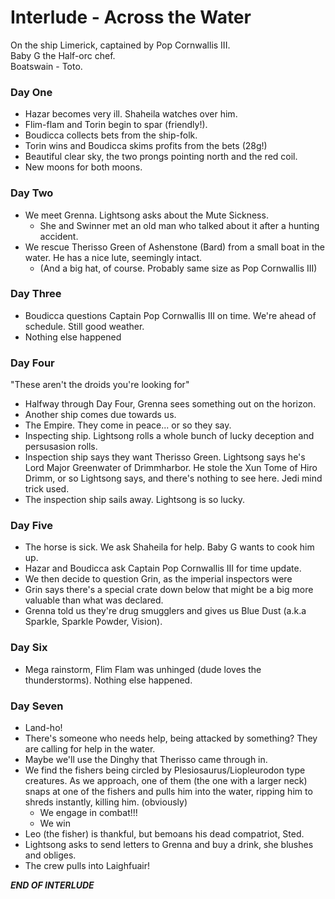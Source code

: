 # Interlude - Across the Water

On the ship Limerick, captained by Pop Cornwallis III.  
Baby G the Half-orc chef.  
Boatswain - Toto.  

### Day One
- Hazar becomes very ill. Shaheila watches over him. 
- Flim-flam and Torin begin to spar (friendly!).
- Boudicca collects bets from the ship-folk.
- Torin wins and Boudicca skims profits from the bets (28g!)
- Beautiful clear sky, the two prongs pointing north and the red coil. 
- New moons for both moons.

### Day Two
- We meet Grenna. Lightsong asks about the Mute Sickness. 
    - She and Swinner met an old man who talked about it after a hunting accident. 
- We rescue Therisso Green of Ashenstone (Bard) from a small boat in the water. He has a nice lute, seemingly intact.
    - (And a big hat, of course. Probably same size as Pop Cornwallis III)

### Day Three
- Boudicca questions Captain Pop Cornwallis III on time. We're ahead of schedule. Still good weather.
- Nothing else happened

### Day Four
"These aren't the droids you're looking for"

- Halfway through Day Four, Grenna sees something out on the horizon.
- Another ship comes due towards us. 
- The Empire. They come in peace... or so they say. 
- Inspecting ship. Lightsong rolls a whole bunch of lucky deception and persusasion rolls.
- Inspection ship says they want Therisso Green. Lightsong says he's Lord Major Greenwater of Drimmharbor. He stole the Xun Tome of Hiro Drimm, or so Lightsong says, and there's nothing to see here. Jedi mind trick used.
- The inspection ship sails away. Lightsong is so lucky.

### Day Five  
- The horse is sick. We ask Shaheila for help. Baby G wants to cook him up.
- Hazar and Boudicca ask Captain Pop Cornwallis III for time update.
- We then decide to question Grin, as the imperial inspectors were 
- Grin says there's a special crate down below that might be a big more valuable than what was declared.
- Grenna told us they're drug smugglers and gives us Blue Dust (a.k.a Sparkle, Sparkle Powder, Vision).

### Day Six
- Mega rainstorm, Flim Flam was unhinged (dude loves the thunderstorms). Nothing else happened.

### Day Seven
- Land-ho!
- There's someone who needs help, being attacked by something? They are calling for help in the water.
- Maybe we'll use the Dinghy that Therisso came through in.
- We find the fishers being circled by Plesiosaurus/Liopleurodon type creatures. As we approach, one of them (the one with a larger neck) snaps at one of the fishers and pulls him into the water, ripping him to shreds instantly, killing him. (obviously)
    - We engage in combat!!!
    - We win
- Leo (the fisher) is thankful, but bemoans his dead compatriot, Sted.
- Lightsong asks to send letters to Grenna and buy a drink, she blushes and obliges. 
- The crew pulls into Laighfuair! 

___END OF INTERLUDE___